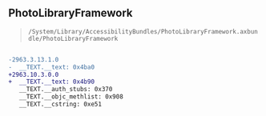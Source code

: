 ## PhotoLibraryFramework

> `/System/Library/AccessibilityBundles/PhotoLibraryFramework.axbundle/PhotoLibraryFramework`

```diff

-2963.3.13.1.0
-  __TEXT.__text: 0x4ba0
+2963.10.3.0.0
+  __TEXT.__text: 0x4b90
   __TEXT.__auth_stubs: 0x370
   __TEXT.__objc_methlist: 0x908
   __TEXT.__cstring: 0xe51

```
